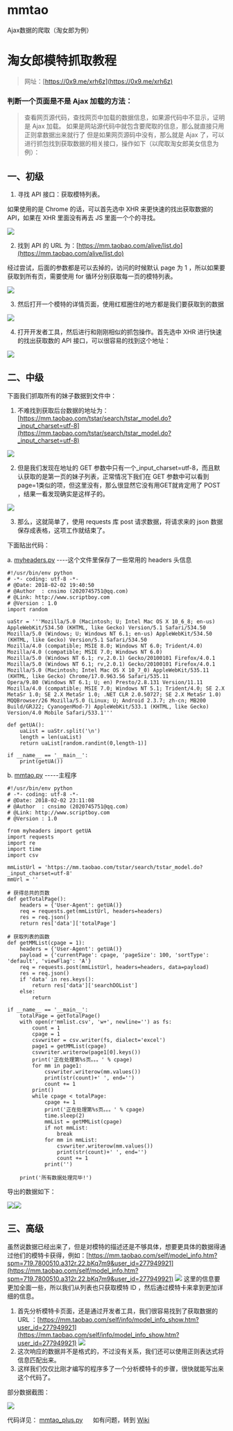 # mmtao
Ajax数据的爬取（淘女郎为例）


# 淘女郎模特抓取教程

> 网址：[https://0x9.me/xrh6z](https://0x9.me/xrh6z)

 
### 判断一个页面是不是 Ajax 加载的方法：
> 查看网页源代码，查找网页中加载的数据信息，如果源代码中不显示，证明是 Ajax 加载。
如果是网站源代码中就包含要爬取的信息，那么就直接只用正则拿数据出来就行了
但是如果网页源码中没有，那么就是 Ajax 了，可以进行抓包找到获取数据的相关接口，操作如下（以爬取淘女郎美女信息为例）：

## 一、初级

1. 寻找 API 接口：获取模特列表。

如果使用的是 Chrome 的话，可以首先选中 XHR 来更快速的找出获取数据的 API，如果在 XHR 里面没有再去 JS 里面一个个的寻找。

![](images/1.jpg)

2. 找到 API 的 URL 为：[https://mm.taobao.com/alive/list.do](https://mm.taobao.com/alive/list.do)

经过尝试，后面的参数都是可以去掉的，访问的时候默认 page 为 1 ，所以如果要获取到所有页，需要使用 for 循环分别获取每一页的模特列表。

![](images/2.jpg)

3. 然后打开一个模特的详情页面，使用红框圈住的地方都是我们要获取到的数据

![](images/3.jpg)

4. 打开开发者工具，然后进行和刚刚相似的抓包操作。首先选中 XHR 进行快速的找出获取数的 API 接口，可以很容易的找到这个地址：

![](images/4.jpg)



## 二、中级

下面我们抓取所有的妹子数据到文件中：

1.	不难找到获取后台数据的地址为：[https://mm.taobao.com/tstar/search/tstar_model.do?_input_charset=utf-8](https://mm.taobao.com/tstar/search/tstar_model.do?_input_charset=utf-8)

![](images/5.jpg)

2.	但是我们发现在地址的 GET 参数中只有一个_input_charset=utf-8，而且默认获取的是第一页的妹子列表，正常情况下我们在 GET 参数中可以看到page=1类似的项，但这里没有，那么很显然它没有用GET就肯定用了 POST ，结果一看发现确实是这样子的。

![](images/6.jpg)

3.	那么，这就简单了，使用 requests 库 post 请求数据，将请求来的 json 数据保存成表格，这项工作就结束了。


下面贴出代码：

a. [myheaders.py](myheaders.py)    ----这个文件里保存了一些常用的 headers 头信息

    #!/usr/bin/env python
    # -*- coding: utf-8 -*-
    # @Date: 2018-02-02 19:40:50
    # @Author  : cnsimo (2020745751@qq.com)
    # @Link: http://www.scriptboy.com
    # @Version : 1.0
    import random
    
    uaStr = '''Mozilla/5.0 (Macintosh; U; Intel Mac OS X 10_6_8; en-us) AppleWebKit/534.50 (KHTML, like Gecko) Version/5.1 Safari/534.50
    Mozilla/5.0 (Windows; U; Windows NT 6.1; en-us) AppleWebKit/534.50 (KHTML, like Gecko) Version/5.1 Safari/534.50
    Mozilla/4.0 (compatible; MSIE 8.0; Windows NT 6.0; Trident/4.0)
    Mozilla/4.0 (compatible; MSIE 7.0; Windows NT 6.0)
    Mozilla/5.0 (Windows NT 6.1; rv,2.0.1) Gecko/20100101 Firefox/4.0.1
    Mozilla/5.0 (Windows NT 6.1; rv,2.0.1) Gecko/20100101 Firefox/4.0.1
    Mozilla/5.0 (Macintosh; Intel Mac OS X 10_7_0) AppleWebKit/535.11 (KHTML, like Gecko) Chrome/17.0.963.56 Safari/535.11
    Opera/9.80 (Windows NT 6.1; U; en) Presto/2.8.131 Version/11.11
    Mozilla/4.0 (compatible; MSIE 7.0; Windows NT 5.1; Trident/4.0; SE 2.X MetaSr 1.0; SE 2.X MetaSr 1.0; .NET CLR 2.0.50727; SE 2.X MetaSr 1.0)
    MQQBrowser/26 Mozilla/5.0 (Linux; U; Android 2.3.7; zh-cn; MB200 Build/GRJ22; CyanogenMod-7) AppleWebKit/533.1 (KHTML, like Gecko) Version/4.0 Mobile Safari/533.1'''
    
    def getUA():
    	uaList = uaStr.split('\n')
    	length = len(uaList)
    	return uaList[random.randint(0,length-1)]
    
    if __name__ == '__main__':
    	print(getUA())

b. [mmtao.py](mmtao.py)       -----主程序

    #!/usr/bin/env python
    # -*- coding: utf-8 -*-
    # @Date: 2018-02-02 23:11:08
    # @Author  : cnsimo (2020745751@qq.com)
    # @Link: http://www.scriptboy.com
    # @Version : 1.0
    
    from myheaders import getUA
    import requests
    import re
    import time
    import csv
    
    mmListUrl = 'https://mm.taobao.com/tstar/search/tstar_model.do?_input_charset=utf-8'
    mmUrl = ''
    
    # 获得总共的页数
    def getTotalPage():
    	headers = {'User-Agent': getUA()}
    	req = requests.get(mmListUrl, headers=headers)
    	res = req.json()
    	return res['data']['totalPage']
    
    # 获取列表的函数
    def getMMList(cpage = 1):
    	headers = {'User-Agent': getUA()}
    	payload = {'currentPage': cpage, 'pageSize': 100, 'sortType': 'default', 'viewFlag': 'A'}
    	req = requests.post(mmListUrl, headers=headers, data=payload)
    	res = req.json()
    	if 'data' in res.keys():
    		return res['data']['searchDOList']
    	else:
    		return
    
    if __name__ == '__main__':
    	totalPage = getTotalPage()
    	with open(r'mmlist.csv', 'w+', newline='') as fs:
    		count = 1
    		cpage = 1
    		csvwriter = csv.writer(fs, dialect='excel')
    		page1 = getMMList(cpage)
    		csvwriter.writerow(page1[0].keys())
    		print('正在处理第%s页。。。' % cpage)
    		for mm in page1:
    			csvwriter.writerow(mm.values())
    			print(str(count)+' ', end='')
    			count += 1
    		print()
    		while cpage < totalPage:
    			cpage += 1
    			print('正在处理第%s页。。。' % cpage)
    			time.sleep(2)
    			mmList = getMMList(cpage)
    			if not mmList:
    				break
    			for mm in mmList:
    				csvwriter.writerow(mm.values())
    				print(str(count)+' ', end='')
    				count += 1
    			print('')
    
    	print('所有数据处理完毕!')


导出的数据如下：

![](images/7.jpg)![](images/8.jpg)

## 三、高级

虽然说数据已经出来了，但是对模特的描述还是不够具体，想要更具体的数据得通过他们的模特卡获得，例如：[https://mm.taobao.com/self/model_info.htm?spm=719.7800510.a312r.22.bKq7m9&user_id=277949921](https://mm.taobao.com/self/model_info.htm?spm=719.7800510.a312r.22.bKq7m9&user_id=277949921)
![](images/9.jpg)
这里的信息要更加全面一些，所以我们从列表也只获取模特 ID ，然后通过模特卡来拿到更加详细的信息。

1.	首先分析模特卡页面，还是通过开发者工具，我们很容易找到了获取数据的 URL ：[https://mm.taobao.com/self/info/model_info_show.htm?user_id=277949921](https://mm.taobao.com/self/info/model_info_show.htm?user_id=277949921)
![](images/10.jpg)
2.	这次响应的数据并不是格式的，不过没有关系，我们还可以使用正则表达式将信息匹配出来。
3.	这样我们仅仅比刚才编写的程序多了一个分析模特卡的步骤，很快就能写出来这个代码了。

部分数据截图：

![](images/11.png)

代码详见： [mmtao_plus.py](mmtao_plus.py)      如有问题，转到 [Wiki](https://github.com/cnsimo/mmtao/wiki/FQA)
